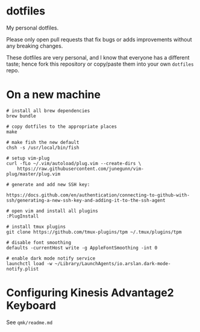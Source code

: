 dotfiles
========

My personal dotfiles. 

Please only open pull requests that fix bugs or adds improvements without any
breaking changes.

These dotfiles are very personal, and I know that everyone has a different
taste; hence fork this repository or copy/paste them into your own `dotfiles`
repo.

# On a new machine

```
# install all brew dependencies
brew bundle

# copy dotfiles to the appropriate places
make

# make fish the new default
chsh -s /usr/local/bin/fish

# setup vim-plug
curl -fLo ~/.vim/autoload/plug.vim --create-dirs \
    https://raw.githubusercontent.com/junegunn/vim-plug/master/plug.vim

# generate and add new SSH key:

https://docs.github.com/en/authentication/connecting-to-github-with-ssh/generating-a-new-ssh-key-and-adding-it-to-the-ssh-agent

# open vim and install all plugins
:PlugInstall

# install tmux plugins
git clone https://github.com/tmux-plugins/tpm ~/.tmux/plugins/tpm

# disable font smoothing
defaults -currentHost write -g AppleFontSmoothing -int 0

# enable dark mode notify service
launchctl load -w ~/Library/LaunchAgents/io.arslan.dark-mode-notify.plist
```

# Configuring Kinesis Advantage2 Keyboard

See `qmk/readme.md`
